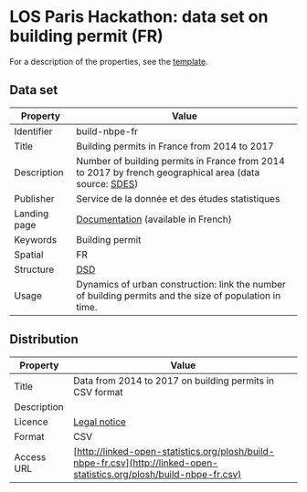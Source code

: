 
# LOS Paris Hackathon: data set on building permit (FR) #

For a description of the properties, see the [template](dataset-description-template.md).

## Data set

| Property     | Value 
|--------------|----
| Identifier   | build-nbpe-fr
| Title        | Building permits in France from 2014 to 2017
| Description  | Number of building permits in France from 2014 to 2017 by french geographical area (data source: [SDES](http://developpement-durable.bsocom.fr/Statistiques/ReportFolders/reportFolders.aspx))
| Publisher    | Service de la donnée et des études statistiques
| Landing page | [Documentation](http://developpement-durable.bsocom.fr/Statistiques/ReportFolders/reportFolders.aspx) (available in French)
| Keywords     | Building permit
| Spatial      |  FR
| Structure    | [DSD](https://github.com/LOS-ESSnet/Paris-Hackathon/blob/master/data/build-fr-dsd.ods?raw=true)
| Usage        | Dynamics of urban construction: link the number of building permits and the size of population in time.


## Distribution

| Property     | Value
|--------------|----
| Title        | Data from 2014 to 2017 on building permits in CSV format
| Description  | 
| Licence      | [Legal notice](http://www.statistiques.developpement-durable.gouv.fr/mentions-legales.html) 
| Format       | CSV
| Access URL   | [http://linked-open-statistics.org/plosh/build-nbpe-fr.csv](http://linked-open-statistics.org/plosh/build-nbpe-fr.csv)
